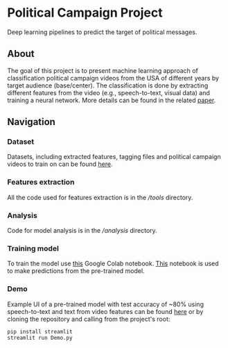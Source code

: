 # Political Campaign Project
Deep learning pipelines to predict the target of political messages.
## About
The goal of this project is to present machine learning approach of classification political campaign videos from the USA of different years by target audience (base/center). The classification is done by extracting different features from the video (e.g., speech-to-text, visual data) and training a neural network. More details can be found in the related [paper](https://drive.google.com/file/d/1-o9UVRRV7XRlGGBsYUfOkmch2ai-A2Fg/view?usp=sharing).
## Navigation
### Dataset
Datasets, including extracted features, tagging files and political campaign videos to train on can be found [here](https://drive.google.com/drive/folders/1-7rkd_SozNGLrNHXnEZ0iTKqO9ztKhiU?usp=sharing).
### Features extraction
All the code used for features extraction is in the */tools* directory.
### Analysis
Code for model analysis is in the */analysis* directory.
### Training model
To train the model use [this](https://colab.research.google.com/drive/1ceVEWRAkIQJsOGuMxmG2qvPY3huZf8gc?usp=sharing) Google Colab notebook. [This](https://colab.research.google.com/drive/1MH19zWCCqQFTKidT5qq6pIPbmsdyuAIp?usp=sharing) notebook is used to make predictions from the pre-trained model.
### Demo
Example UI of a pre-trained model with test accuracy of ~80% using speech-to-text and text from video features can be found [here](https://unt2tled-political-campaign-project-demo-6gbfbd.streamlitapp.com/) or by cloning the repository and calling from the project's root:
```
pip install streamlit
streamlit run Demo.py
```
